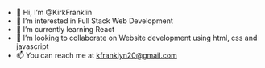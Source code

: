 - 👋 Hi, I’m @KirkFranklin
- 👀 I’m interested in Full Stack Web Development
- 🌱 I’m currently learning React
- 💞️ I’m looking to collaborate on Website development using html, css and javascript
- 📫 You can reach me at kfranklyn20@gmail.com

<!---
KirkFranklin/KirkFranklin is a ✨ special ✨ repository because its `README.md` (this file) appears on your GitHub profile.
You can click the Preview link to take a look at your changes.
--->
